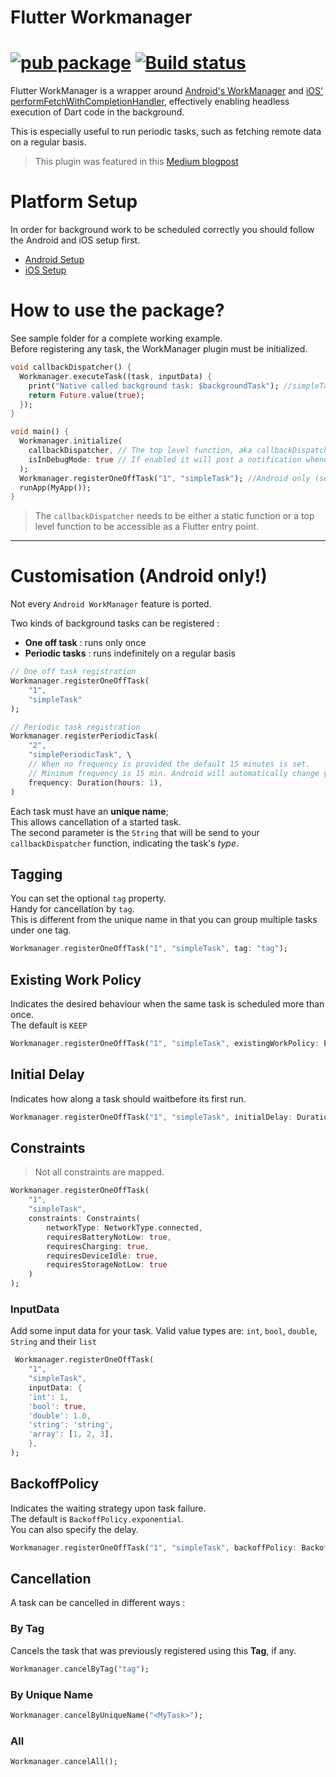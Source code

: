 # Flutter Workmanager
[![pub package](https://img.shields.io/pub/v/workmanager.svg)](https://pub.dartlang.org/packages/workmanager)
[![Build status](https://img.shields.io/cirrus/github/vrtdev/flutter_workmanager/master)](https://cirrus-ci.com/github/vrtdev/flutter_workmanager/)
=======

Flutter WorkManager is a wrapper around [Android's WorkManager](https://developer.android.com/topic/libraries/architecture/workmanager) and [iOS' performFetchWithCompletionHandler](https://developer.apple.com/documentation/uikit/uiapplicationdelegate/1623125-application), effectively enabling headless execution of Dart code in the background.

This is especially useful to run periodic tasks, such as fetching remote data on a regular basis.

> This plugin was featured in this [Medium blogpost](https://medium.com/vrt-digital-studio/flutter-workmanager-81e0cfbd6f6e)

# Platform Setup
In order for background work to be scheduled correctly you should follow the Android and iOS setup first.  

- [Android Setup](ANDROID_SETUP.md)
- [iOS Setup](IOS_SETUP.md)

# How to use the package?
See sample folder for a complete working example.  
Before registering any task, the WorkManager plugin must be initialized.

```dart
void callbackDispatcher() {
  Workmanager.executeTask((task, inputData) {
    print("Native called background task: $backgroundTask"); //simpleTask will be emitted here.
    return Future.value(true);
  });
}

void main() {
  Workmanager.initialize(
    callbackDispatcher, // The top level function, aka callbackDispatcher
    isInDebugMode: true // If enabled it will post a notification whenever the task is running. Handy for debugging tasks
  );
  Workmanager.registerOneOffTask("1", "simpleTask"); //Android only (see below)
  runApp(MyApp());
}
```

> The `callbackDispatcher` needs to be either a static function or a top level function to be accessible as a Flutter entry point.

--- 

# Customisation (Android only!) 
Not every `Android WorkManager` feature is ported.

Two kinds of background tasks can be registered :
- **One off task** : runs only once
- **Periodic tasks** : runs indefinitely on a regular basis

```dart
// One off task registration
Workmanager.registerOneOffTask(
    "1", 
    "simpleTask"
);

// Periodic task registration
Workmanager.registerPeriodicTask(
    "2", 
    "simplePeriodicTask", \
    // When no frequency is provided the default 15 minutes is set.
    // Minimum frequency is 15 min. Android will automatically change your frequency to 15 min if you have configured a lower frequency.
    frequency: Duration(hours: 1),
)
```

Each task must have an **unique name**;  
This allows cancellation of a started task.  
The second parameter is the `String` that will be send to your `callbackDispatcher` function, indicating the task's *type*.  

## Tagging

You can set the optional `tag` property.  
Handy for cancellation by `tag`.  
This is different from the unique name in that you can group multiple tasks under one tag.  

```dart
Workmanager.registerOneOffTask("1", "simpleTask", tag: "tag");
```

## Existing Work Policy

Indicates the desired behaviour when the same task is scheduled more than once.  
The default is `KEEP`

```dart
Workmanager.registerOneOffTask("1", "simpleTask", existingWorkPolicy: ExistingWorkPolicy.append);
```

## Initial Delay

Indicates how along a task should waitbefore its first run.

```dart
Workmanager.registerOneOffTask("1", "simpleTask", initialDelay: Duration(seconds: 10));
```

## Constraints

> Not all constraints are mapped.

```dart
Workmanager.registerOneOffTask(
    "1", 
    "simpleTask", 
    constraints: Constraints(
        networkType: NetworkType.connected,
        requiresBatteryNotLow: true,
        requiresCharging: true,
        requiresDeviceIdle: true,
        requiresStorageNotLow: true
    )
);
```

### InputData

Add some input data for your task. Valid value types are: `int`, `bool`, `double`, `String` and their `list`

```dart
 Workmanager.registerOneOffTask(
    "1",
    "simpleTask", 
    inputData: {
    'int': 1,
    'bool': true,
    'double': 1.0,
    'string': 'string',
    'array': [1, 2, 3],
    },
);
```
## BackoffPolicy
Indicates the waiting strategy upon task failure.  
The default is `BackoffPolicy.exponential`.    
You can also specify the delay. 

```dart
Workmanager.registerOneOffTask("1", "simpleTask", backoffPolicy: BackoffPolicy.exponential, backoffPolicyDelay: Duration(seconds: 10));
```

## Cancellation

A task can be cancelled in different ways :  

### By Tag

Cancels the task that was previously registered using this **Tag**, if any.  

```dart
Workmanager.cancelByTag("tag");
```

### By Unique Name

```dart
Workmanager.cancelByUniqueName("<MyTask>");
```

### All

```dart
Workmanager.cancelAll();
```
